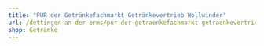 ```yaml
---
title: "PUR der Getränkefachmarkt Getränkevertrieb Wollwinder"
url: /dettingen-an-der-erms/pur-der-getraenkefachmarkt-getraenkevertrieb-wollwinder/
shop: Getränke
---
```

